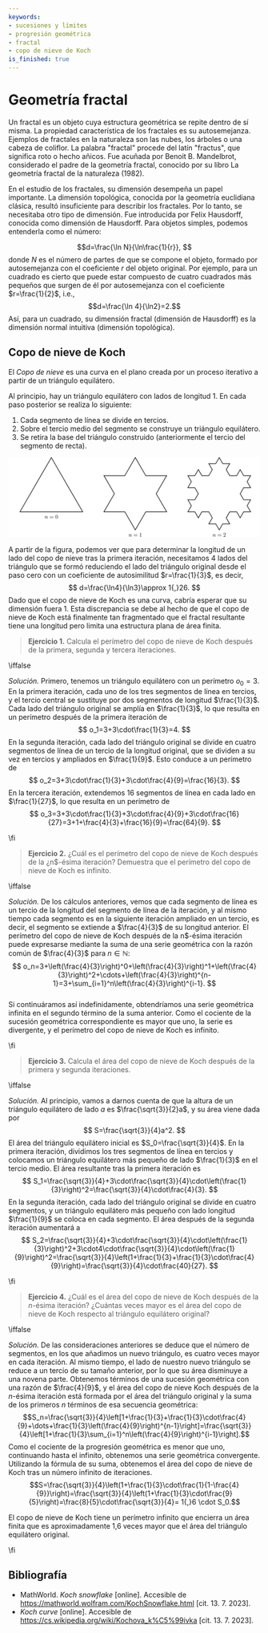 ```yaml
---
keywords:
- sucesiones y límites
- progresión geométrica
- fractal
- copo de nieve de Koch
is_finished: true
---
```


# Geometría fractal

Un fractal es un objeto cuya estructura geométrica se repite dentro de sí misma. La propiedad característica de los fractales es su autosemejanza. Ejemplos de fractales en la naturaleza son las nubes, los árboles o una cabeza de coliflor. La palabra "fractal" procede del latín "fractus", que significa roto o hecho añicos. Fue acuñada por Benoit B. Mandelbrot, considerado el padre de la geometría fractal, conocido por su libro La geometría fractal de la naturaleza (1982).

En el estudio de los fractales, su dimensión desempeña un papel importante. La dimensión topológica, conocida por la geometría euclidiana clásica, resultó insuficiente para describir los fractales. Por lo tanto, se necesitaba otro tipo de dimensión. Fue introducida por Felix Hausdorff, conocida como dimensión de Hausdorff. Para objetos simples, podemos entenderla como el número:

$$d=\frac{\ln N}{\ln\frac{1}{r}}, $$
donde $N$ es el número de partes de que se compone el objeto, formado por
autosemejanza con el coeficiente $r$ del
objeto original. Por ejemplo, para un cuadrado es cierto que puede estar
compuesto de cuatro cuadrados más pequeños que surgen de él por
autosemejanza con el coeficiente $r=\frac{1}{2}$, i.e.,
$$d=\frac{\ln 4}{\ln2}=2.$$
Así, para un cuadrado, su dimensión fractal (dimensión de Hausdorff) es la dimensión normal intuitiva (dimensión topológica).

## Copo de nieve de Koch

El *Copo de nieve* es una curva en el plano creada por un proceso iterativo
a partir de un triángulo equilátero.

Al principio, hay un triángulo equilátero con lados de
longitud 1. En cada paso posterior se realiza lo siguiente:


1. Cada segmento de línea se divide en tercios.
2. Sobre el tercio medio del segmento se construye un triángulo equilátero.
3. Se retira la base del triángulo construido (anteriormente el tercio
   del segmento de recta).

![La primera iteración del copo de nieve de Koch](math4you_00007.svg)

A partir de la figura, podemos ver que para determinar la longitud de un lado
del copo de nieve tras la primera iteración, necesitamos 4 lados del triángulo
que se formó reduciendo el lado del triángulo original
desde el paso cero con un coeficiente de autosimilitud $r=\frac{1}{3}$,
es decir,
$$
d=\frac{\ln4}{\ln3}\approx 1{,}26.
$$
Dado que el copo de nieve de Koch es una curva, cabría esperar que su dimensión fuera
$1$. Esta discrepancia se debe al hecho de que el copo de nieve de Koch está finalmente tan
fragmentado que el fractal resultante tiene una longitud pero limita una estructura plana de área finita.

> **Ejercicio 1.** Calcula el perímetro del copo de nieve de Koch después de
> la primera, segunda y tercera iteraciones.

\iffalse

*Solución.* Primero, tenemos un triángulo equilátero con un
perímetro $o_0=3$. En la primera iteración, cada uno de los tres segmentos de línea
en tercios, y el tercio central se sustituye por dos segmentos de longitud $\frac{1}{3}$.
Cada lado del triángulo original se amplía en $\frac{1}{3}$, lo que resulta en un perímetro después de
la primera iteración de
$$
o_1=3+3\cdot\frac{1}{3}=4.
$$
En la segunda iteración, cada lado del triángulo original se divide
en cuatro segmentos de línea de un tercio de la longitud original, que se
dividen a su vez en
tercios y ampliados en $\frac{1}{9}$. Esto conduce a un perímetro de
$$
o_2=3+3\cdot\frac{1}{3}+3\cdot\frac{4}{9}=\frac{16}{3}.
$$ 
En la tercera iteración, extendemos 16 segmentos de línea en cada lado
en $\frac{1}{27}$, lo que resulta en un perímetro de
$$
o_3=3+3\cdot\frac{1}{3}+3\cdot\frac{4}{9}+3\cdot\frac{16}{27}=3+1+\frac{4}{3}+\frac{16}{9}=\frac{64}{9}.
$$

\fi

> **Ejercicio 2.** ¿Cuál es el perímetro del copo de nieve de Koch después de la
> ¿n$-ésima iteración? Demuestra que el perímetro del copo de nieve de Koch
> es infinito.

\iffalse

*Solución.* De los cálculos anteriores, vemos que cada segmento de línea
es un tercio de la longitud del segmento de línea de la iteración,
y al mismo tiempo cada segmento es en la siguiente iteración
ampliado en un tercio, es decir, el segmento se extiende a $\frac{4}{3}$
de su longitud anterior. El perímetro del copo de nieve de Koch después de la
n$-ésima iteración puede expresarse mediante la suma de una serie geométrica
con la razón común de $\frac{4}{3}$ para $n\in\mathbb{N}$:
$$
o_n=3+\left(\frac{4}{3}\right)^0+\left(\frac{4}{3}\right)^1+\left(\frac{4}{3}\right)^2+\cdots+\left(\frac{4}{3}\right)^{n-1}=3+\sum_{i=1}^n\left(\frac{4}{3}\right)^{i-1}.
$$   
Si continuáramos así indefinidamente, obtendríamos una serie geométrica infinita en el segundo término de la suma anterior.
Como el cociente de la sucesión geométrica correspondiente es mayor que uno, la serie es divergente, y el perímetro del copo de nieve de Koch es
infinito.

\fi

> **Ejercicio 3.** Calcula el área del copo de nieve de Koch después de la
> primera y segunda iteraciones.

\iffalse

*Solución.* Al principio, vamos a darnos cuenta de que la altura de un
triángulo equilátero de lado $a$ es
$\frac{\sqrt{3}}{2}a$, y su área viene dada por
$$
S=\frac{\sqrt{3}}{4}a^2.
$$
El área del triángulo equilátero inicial es
$S_0=\frac{\sqrt{3}}{4}$. En la primera iteración, dividimos los tres
segmentos de línea en tercios y colocamos un triángulo equilátero más pequeño
de lado $\frac{1}{3}$ en el tercio medio. El área resultante tras la primera iteración es
$$
S_1=\frac{\sqrt{3}}{4}+3\cdot\frac{\sqrt{3}}{4}\cdot\left(\frac{1}{3}\right)^2=\frac{\sqrt{3}}{4}\cdot\frac{4}{3}.
$$ 
En la segunda iteración, cada lado del triángulo original se divide
en cuatro segmentos, y un triángulo equilátero más pequeño con lado
longitud $\frac{1}{9}$ se coloca en cada segmento.
El área después de la segunda iteración aumentará a 
$$
S_2=\frac{\sqrt{3}}{4}+3\cdot\frac{\sqrt{3}}{4}\cdot\left(\frac{1}{3}\right)^2+3\cdot4\cdot\frac{\sqrt{3}}{4}\cdot\left(\frac{1}{9}\right)^2=\frac{\sqrt{3}}{4}\left(1+\frac{1}{3}+\frac{1}{3}\cdot\frac{4}{9}\right)=\frac{\sqrt{3}}{4}\cdot\frac{40}{27}.
$$

\fi

> **Ejercicio 4.** ¿Cuál es el área del copo de nieve de Koch después de la $n$-ésima
> iteración? ¿Cuántas veces mayor es el área del copo de nieve de Koch
> respecto al triángulo equilátero original?

\iffalse

*Solución.* De las consideraciones anteriores se deduce que el
número de segmentos, en los que añadimos un nuevo triángulo, es cuatro veces mayor
en cada iteración. Al mismo tiempo, el lado de nuestro nuevo triángulo
se reduce a un tercio de su tamaño anterior, por lo que su área disminuye a
una novena parte.  Obtenemos términos de una sucesión geométrica con una razón de
$\frac{4}{9}$, y el área del copo de nieve Koch después de la $n$-ésima
iteración está formada por el área del triángulo original y la suma
de los primeros $n$ términos de esa secuencia geométrica:
$$S_n=\frac{\sqrt{3}}{4}\left[1+\frac{1}{3}+\frac{1}{3}\cdot\frac{4}{9}+\dots+\frac{1}{3}\left(\frac{4}{9}\right)^{n-1}\right]=\frac{\sqrt{3}}{4}\left[1+\frac{1}{3}\sum_{i=1}^n\left(\frac{4}{9}\right)^{i-1}\right].$$
Como el cociente de la progresión geométrica es menor que uno, continuando hasta el infinito, obtenemos una serie geométrica convergente. Utilizando la fórmula de su suma, obtenemos el área del copo de nieve de Koch tras un número infinito de iteraciones.
$$S=\frac{\sqrt{3}}{4}\left(1+\frac{1}{3}\cdot\frac{1}{1-\frac{4}{9}}\right)=\frac{\sqrt{3}}{4}\left(1+\frac{1}{3}\cdot\frac{9}{5}\right)=\frac{8}{5}\cdot\frac{\sqrt{3}}{4}= 1{,}6 \cdot S_0.$$

El copo de nieve de Koch tiene un perímetro infinito que encierra un área finita
que es aproximadamente 1,6 veces mayor que el área del triángulo equilátero original.

\fi

## Bibliografía

* MathWorld. *Koch snowflake* [online]. Accesible de <https://mathworld.wolfram.com/KochSnowflake.html> [cit. 13. 7. 2023].
* *Koch curve* [online]. Accesible de <https://cs.wikipedia.org/wiki/Kochova_k%C5%99ivka> [cit. 13. 7. 2023].

